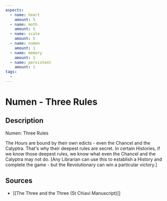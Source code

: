 ```yaml
---
aspects: 
  - name: heart
    amount: 5
  - name: moth
    amount: 5
  - name: scale
    amount: 5
  - name: numen
    amount: 1
  - name: memory
    amount: 1
  - name: persistent
    amount: 1
tags:
  - 
---
```


# Numen - Three Rules

## Description
Numen: Three Rules

The Hours are bound by their own edicts - even the Chancel and the Calyptra. That's why their deepest rules are secret. In certain Histories, if we know those deepest rules, we know what even the Chancel and the Calyptra may not do.  [Any Librarian can use this to establish a History and complete the game - but the Revolutionary can win a particular victory.]
## Sources
- [[The Three and the Three (St Chiavi Manuscript)]]